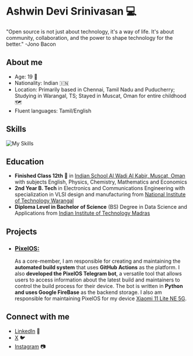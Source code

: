 # Ashwin Devi Srinivasan :computer:

"Open source is not just about technology, it's a way of life. It's about community, collaboration, and the power to shape technology for the better." -Jono Bacon

## About me
- Age: 19 :birthday:
- Nationality: Indian :india:
- Location: Primarily based in Chennai, Tamil Nadu and Puducherry; Studying in Warangal, TS; Stayed in Muscat, Oman for entire childhood :world_map:
- Fluent languages: Tamil/English


## Skills
![My Skills](https://skillicons.dev/icons?i=linux,c,cpp,docker,eclipse,express,figma,firebase,flask,flutter,gcp,git,githubactions,java,js,kotlin,pr,bots,androidstudio)

## Education
- **Finished Class 12th** :school: in [Indian School Al Wadi Al Kabir, Muscat, Oman](https://iswkoman.com/) with subjects English, Physics, Chemistry, Mathematics and Economics
- **2nd Year B. Tech** in Electronics and Communications Engineering with specialization in VLSI design and manufacturing from [National Institute of Technology Warangal](https://nitw.ac.in/)
- **Diploma Level in Bachelor of Science** (BS) Degree in Data Science and Applications from [Indian Institute of Technology Madras](https://study.iitm.ac.in/ds/)

## Projects
- ### [PixelOS:](https://pixelos.net/)
  As a core-member, I am responsible for creating and maintaining the **automated build system** that uses **GitHub Actions** as the platform. I also **developed the PixelOS Telegram bot**, a versatile tool that allows users to access information about the latest build and maintainers to control the build process for their device. The bot is written in **Python and uses Google FireBase** as the backend storage. I also am responsible for maintaining PixelOS for my device [Xiaomi 11 Lite NE 5G](https://pixelos.net/download/lisa). 

## Connect with me
- [LinkedIn](https://www.linkedin.com/in/dsashwin) :necktie:
- [X](https://twitter.com/geek0609) :bird:
- [Instagram](https://www.instagram.com/ashwin.d.s) :camera:

